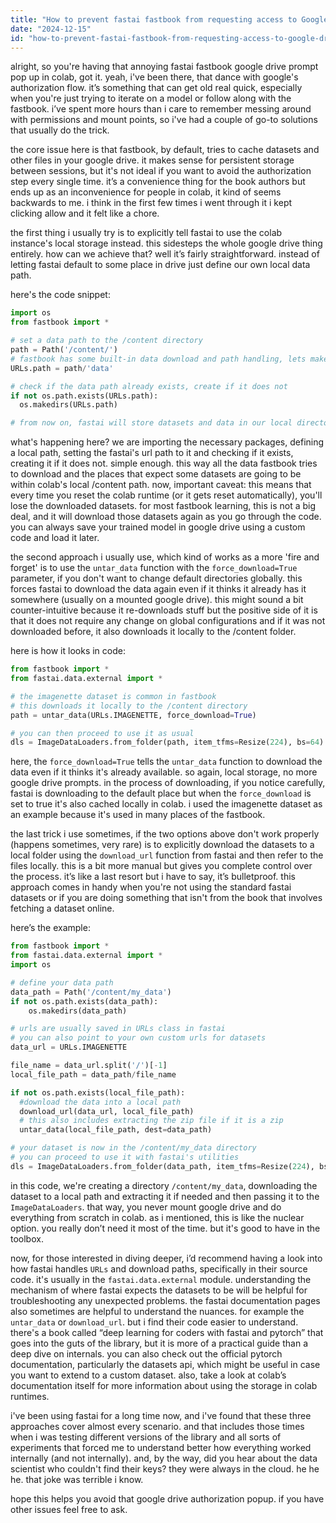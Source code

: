 ```yaml
---
title: "How to prevent fastai fastbook from requesting access to Google Drive when running in Google Colab?"
date: "2024-12-15"
id: "how-to-prevent-fastai-fastbook-from-requesting-access-to-google-drive-when-running-in-google-colab"
---
```


alright, so you're having that annoying fastai fastbook google drive prompt pop up in colab, got it. yeah, i've been there, that dance with google's authorization flow. it’s something that can get old real quick, especially when you're just trying to iterate on a model or follow along with the fastbook. i’ve spent more hours than i care to remember messing around with permissions and mount points, so i've had a couple of go-to solutions that usually do the trick.

the core issue here is that fastbook, by default, tries to cache datasets and other files in your google drive. it makes sense for persistent storage between sessions, but it's not ideal if you want to avoid the authorization step every single time. it’s a convenience thing for the book authors but ends up as an inconvenience for people in colab, it kind of seems backwards to me. i think in the first few times i went through it i kept clicking allow and it felt like a chore.

the first thing i usually try is to explicitly tell fastai to use the colab instance's local storage instead. this sidesteps the whole google drive thing entirely. how can we achieve that? well it’s fairly straightforward. instead of letting fastai default to some place in drive just define our own local data path.

here's the code snippet:

```python
import os
from fastbook import *

# set a data path to the /content directory
path = Path('/content/')
# fastbook has some built-in data download and path handling, lets make it work in our local folder
URLs.path = path/'data'

# check if the data path already exists, create if it does not
if not os.path.exists(URLs.path):
  os.makedirs(URLs.path)

# from now on, fastai will store datasets and data in our local directory
```

what's happening here? we are importing the necessary packages, defining a local path, setting the fastai's url path to it and checking if it exists, creating it if it does not. simple enough. this way all the data fastbook tries to download and the places that expect some datasets are going to be within colab's local /content path. now, important caveat: this means that every time you reset the colab runtime (or it gets reset automatically), you'll lose the downloaded datasets. for most fastbook learning, this is not a big deal, and it will download those datasets again as you go through the code. you can always save your trained model in google drive using a custom code and load it later.

the second approach i usually use, which kind of works as a more 'fire and forget' is to use the `untar_data` function with the `force_download=True` parameter, if you don't want to change default directories globally. this forces fastai to download the data again even if it thinks it already has it somewhere (usually on a mounted google drive). this might sound a bit counter-intuitive because it re-downloads stuff but the positive side of it is that it does not require any change on global configurations and if it was not downloaded before, it also downloads it locally to the /content folder.

here is how it looks in code:

```python
from fastbook import *
from fastai.data.external import *

# the imagenette dataset is common in fastbook
# this downloads it locally to the /content directory
path = untar_data(URLs.IMAGENETTE, force_download=True)

# you can then proceed to use it as usual
dls = ImageDataLoaders.from_folder(path, item_tfms=Resize(224), bs=64)

```

here, the `force_download=True` tells the `untar_data` function to download the data even if it thinks it's already available. so again, local storage, no more google drive prompts. in the process of downloading, if you notice carefully, fastai is downloading to the default place but when the `force_download` is set to true it's also cached locally in colab. i used the imagenette dataset as an example because it's used in many places of the fastbook.

the last trick i use sometimes, if the two options above don't work properly (happens sometimes, very rare) is to explicitly download the datasets to a local folder using the `download_url` function from fastai and then refer to the files locally. this is a bit more manual but gives you complete control over the process. it’s like a last resort but i have to say, it’s bulletproof. this approach comes in handy when you're not using the standard fastai datasets or if you are doing something that isn't from the book that involves fetching a dataset online.

here’s the example:

```python
from fastbook import *
from fastai.data.external import *
import os

# define your data path
data_path = Path('/content/my_data')
if not os.path.exists(data_path):
    os.makedirs(data_path)

# urls are usually saved in URLs class in fastai
# you can also point to your own custom urls for datasets
data_url = URLs.IMAGENETTE

file_name = data_url.split('/')[-1]
local_file_path = data_path/file_name

if not os.path.exists(local_file_path):
  #download the data into a local path
  download_url(data_url, local_file_path)
  # this also includes extracting the zip file if it is a zip
  untar_data(local_file_path, dest=data_path)

# your dataset is now in the /content/my_data directory
# you can proceed to use it with fastai's utilities
dls = ImageDataLoaders.from_folder(data_path, item_tfms=Resize(224), bs=64)
```

in this code, we're creating a directory `/content/my_data`, downloading the dataset to a local path and extracting it if needed and then passing it to the `ImageDataLoaders`. that way, you never mount google drive and do everything from scratch in colab. as i mentioned, this is like the nuclear option. you really don’t need it most of the time. but it's good to have in the toolbox.

now, for those interested in diving deeper, i’d recommend having a look into how fastai handles `URLs` and download paths, specifically in their source code. it's usually in the `fastai.data.external` module. understanding the mechanism of where fastai expects the datasets to be will be helpful for troubleshooting any unexpected problems. the fastai documentation pages also sometimes are helpful to understand the nuances. for example the `untar_data` or `download_url`. but i find their code easier to understand. there's a book called “deep learning for coders with fastai and pytorch” that goes into the guts of the library, but it is more of a practical guide than a deep dive on internals. you can also check out the official pytorch documentation, particularly the datasets api, which might be useful in case you want to extend to a custom dataset. also, take a look at colab’s documentation itself for more information about using the storage in colab runtimes.

i've been using fastai for a long time now, and i've found that these three approaches cover almost every scenario. and that includes those times when i was testing different versions of the library and all sorts of experiments that forced me to understand better how everything worked internally (and not internally). and, by the way, did you hear about the data scientist who couldn't find their keys? they were always in the cloud. he he he. that joke was terrible i know.

hope this helps you avoid that google drive authorization popup. if you have other issues feel free to ask.
